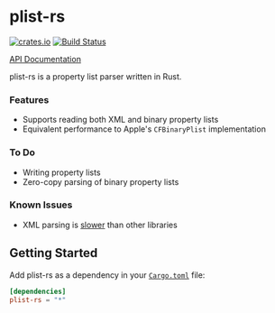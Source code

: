 # plist-rs

[![crates.io](http://meritbadge.herokuapp.com/plist-rs)](https://crates.io/crates/plist-rs)
[![Build Status](https://travis-ci.org/conradev/plist-rs.svg?branch=master)](https://travis-ci.org/conradev/plist-rs)

[API Documentation][API documentation]

plist-rs is a property list parser written in Rust.

### Features

- Supports reading both XML and binary property lists
- Equivalent performance to Apple's `CFBinaryPlist` implementation

### To Do

- Writing property lists
- Zero-copy parsing of binary property lists

### Known Issues

- XML parsing is [slower](https://github.com/netvl/xml-rs/issues/126) than other libraries

## Getting Started

Add plist-rs as a dependency in your [`Cargo.toml`](http://crates.io/) file:

```toml
[dependencies]
plist-rs = "*"
```
[API documentation]: https://conradev.github.io/plist-rs

